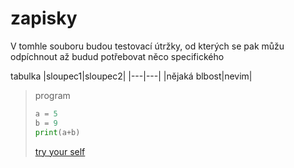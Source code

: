 # zapisky

V tomhle souboru budou testovací útržky, od kterých se pak můžu odpíchnout až budud potřebovat něco specifického


tabulka
|sloupec1|sloupec2|
|---|---|
|nějaká blbost|nevim|

> 
> program
> ```python
> a = 5
> b = 9
> print(a+b)
> ```
> [try your self](https://github.com/adam-p/markdown-here/wiki/Markdown-Cheatsheet#links)
